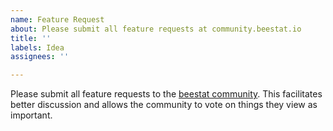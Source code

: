 ```yaml
---
name: Feature Request
about: Please submit all feature requests at community.beestat.io
title: ''
labels: Idea
assignees: ''

---
```


Please submit all feature requests to the [beestat community](https://community.beestat.io/c/feature-requests/6). This facilitates better discussion and allows the community to vote on things they view as important.
